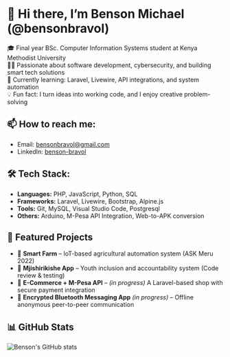 # 👋 Hi there, I’m Benson Michael (@bensonbravol)

🎓 Final year BSc. Computer Information Systems student at Kenya Methodist University  
👨‍💻 Passionate about software development, cybersecurity, and building smart tech solutions  
🌱 Currently learning: Laravel, Livewire, API integrations, and system automation  
💡 Fun fact: I turn ideas into working code, and I enjoy creative problem-solving

## 📫 How to reach me:
- Email: [bensonbravol@gmail.com](mailto:bensonbravol@gmail.com)
- LinkedIn: [benson-bravol](https://www.linkedin.com/in/benson-bravol-741873214)

## 🛠️ Tech Stack:
- **Languages:** PHP, JavaScript, Python, SQL
- **Frameworks:** Laravel, Livewire, Bootstrap, Alpine.js
- **Tools:** Git, MySQL, Visual Studio Code, Postgresql
- **Others:** Arduino, M-Pesa API Integration, Web-to-APK conversion

## 📌 Featured Projects
- 🚀 **Smart Farm** – IoT-based agricultural automation system (ASK Meru 2022)
- 📲 **Mjishirikishe App** – Youth inclusion and accountability system (Code review & testing)
- 🛒 **E-Commerce + M-Pesa API** – *(in progress)* A Laravel-based shop with secure payment integration
- 🔐 **Encrypted Bluetooth Messaging App** *(in progress)* – Offline anonymous peer-to-peer communication

## 📊 GitHub Stats
![Benson's GitHub stats](https://github-readme-stats.vercel.app/api?username=bensonbravol&show_icons=true&theme=tokyonight)

<!---
bensonbravol/bensonbravol is a ✨ special ✨ repository because its `README.md` (this file) appears on your GitHub profile.
You can click the Preview link to take a look at your changes.
--->
